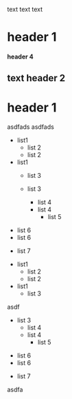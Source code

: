 text text
text
# header 1
#### header 4
text
header 2
-----------

header 1
========


asdfads
asdfads
+ list1
  + list 2
  + list 2
+ list1
  + list 3

  + list 3
    + list 4
    + list 4
      + list 5
- list 6
- list 6
* list 7

+ list1
  + list 2
  + list 2
+ list1
  + list 3

asdf
  + list 3
    + list 4
    + list 4
      + list 5
- list 6
- list 6
* list 7


asdfa
